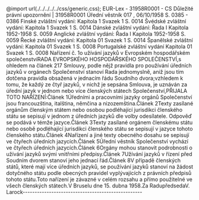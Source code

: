 @import url(./../../../../css/generic.css); 
EUR-Lex - 31958R0001 - CS
Důležité právní upozornění
|
31958R0001
&Uacute;&#345;edn&iacute; v&#283;stn&iacute;k 017 , 06/10/1958 S. 0385 - 0386 Finsk&eacute; zvl&aacute;&scaron;tn&iacute; vyd&aacute;n&iacute;: Kapitola 1 Svazek 1 S. 0014 &Scaron;v&eacute;dsk&eacute; zvl&aacute;&scaron;tn&iacute; vyd&aacute;n&iacute;: Kapitola 1 Svazek 1 S. 0014 D&aacute;nsk&eacute; zvl&aacute;&scaron;tn&iacute; vyd&aacute;n&iacute;: &#344;ada I Kapitola 1952-1958 S. 0059 Anglick&eacute; zvl&aacute;&scaron;tn&iacute; vyd&aacute;n&iacute;: &#344;ada I Kapitola 1952-1958 S. 0059 &#344;eck&eacute; zvl&aacute;&scaron;tn&iacute; vyd&aacute;n&iacute;: Kapitola 01 Svazek 1 S. 0014 &Scaron;pan&#283;lsk&eacute; zvl&aacute;&scaron;tn&iacute; vyd&aacute;n&iacute;: Kapitola 01 Svazek 1 S. 0008 Portugalsk&eacute; zvl&aacute;&scaron;tn&iacute; vyd&aacute;n&iacute; Kapitola 01 Svazek 1 S. 0008 
		Nařízení č. 1o užívání jazyků v Evropském hospodářském společenstvíRADA EVROPSKÉHO HOSPODÁŘSKÉHO SPOLEČENSTVÍ,s ohledem na článek 217 Smlouvy, podle nějž pravidla pro používání úředních jazyků v orgánech Společenství stanoví Rada jednomyslně, aniž jsou tím dotčena pravidla obsažená v jednacím řádu Soudního dvora;vzhledem k tomu, že každý ze čtyř jazyků, v nichž je sepsána Smlouva, je uznáván za úřední jazyk v jednom nebo více členských státech Společenství,PŘIJALA TOTO NAŘÍZENÍ:Článek 1Úředními a pracovními jazyky orgánů Společenství jsou francouzština, italština, němčina a nizozemština.Článek 2Texty zasílané orgánům členským státem nebo osobou podléhající jurisdikci členského státu se sepisují v jednom z úředních jazyků dle volby odesílatele. Odpověď se podává v témže jazyce.Článek 3Texty zasílané orgánem členskému státu nebo osobě podléhající jurisdikci členského státu se sepisují v jazyce tohoto členského státu.Článek 4Nařízení a jiné texty obecného dosahu se sepisují ve čtyřech úředních jazycích.Článek 5Úřední věstník Společenství vychází ve čtyřech úředních jazycích.Článek 6Orgány mohou stanovit podrobnosti o užívání jazyků svými vnitřními předpisy.Článek 7Užívání jazyků v řízení před Soudním dvorem stanoví jeho jednací řád.Článek 8V případě členských států, které mají více úředních jazyků, se používání jazyků stanoví na žádost dotyčného státu podle obecných pravidel vyplývajících z právních předpisů tohoto státu.Toto nařízení je závazné v celém rozsahu a přímo použitelné ve všech členských státech.V Bruselu dne 15. dubna 1958.Za RadupředsedaV. Larock--------------------------------------------------